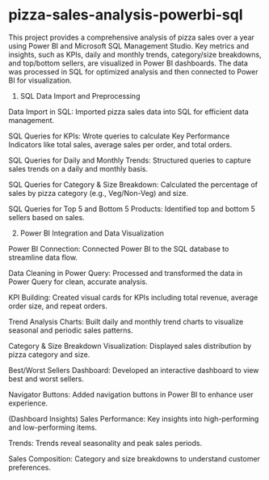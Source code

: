 # pizza-sales-analysis-powerbi-sql
This project provides a comprehensive analysis of pizza sales over a year using Power BI and Microsoft SQL Management Studio. Key metrics and insights, such as KPIs, daily and monthly trends, category/size breakdowns, and top/bottom sellers, are visualized in Power BI dashboards. The data was processed in SQL for optimized analysis and then connected to Power BI for visualization.


1. SQL Data Import and Preprocessing

Data Import in SQL: Imported pizza sales data into SQL for efficient data management.

SQL Queries for KPIs: Wrote queries to calculate Key Performance Indicators like total sales, average sales per order, and total orders.

SQL Queries for Daily and Monthly Trends: Structured queries to capture sales trends on a daily and monthly basis.

SQL Queries for Category & Size Breakdown: Calculated the percentage of sales by pizza category (e.g., Veg/Non-Veg) and size.

SQL Queries for Top 5 and Bottom 5 Products: Identified top and bottom 5 sellers based on sales.


2. Power BI Integration and Data Visualization

Power BI Connection: Connected Power BI to the SQL database to streamline data flow.

Data Cleaning in Power Query: Processed and transformed the data in Power Query for clean, accurate analysis.

KPI Building: Created visual cards for KPIs including total revenue, average order size, and repeat orders.

Trend Analysis Charts: Built daily and monthly trend charts to visualize seasonal and periodic sales patterns.

Category & Size Breakdown Visualization: Displayed sales distribution by pizza category and size.

Best/Worst Sellers Dashboard: Developed an interactive dashboard to view best and worst sellers.

Navigator Buttons: Added navigation buttons in Power BI to enhance user experience.

(Dashboard Insights)
Sales Performance: Key insights into high-performing and low-performing items.

Trends: Trends reveal seasonality and peak sales periods.

Sales Composition: Category and size breakdowns to understand customer preferences.

